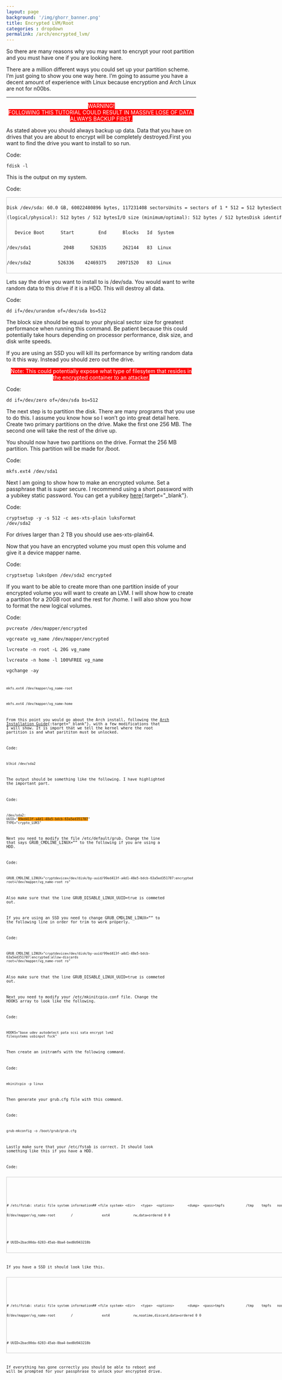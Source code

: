 ```yaml
---
layout: page
background: '/img/ghorr_banner.png'
title: Encrypted LVM/Root
categories : dropdown
permalink: /arch/encrypted_lvm/
---
```


So there are many reasons why you may want to encrypt your root partition and you must have one if you are looking here.

There are a million different ways you could set up your partition scheme. I’m just going to show you one way here. I’m going to assume you have a decent amount of experience with Linux because encryption and Arch Linux are not for n00bs.

____________________________________

<div style="text-align: center;"><span style="background-color: #ff0000; color: #ffffff;">WARNING!<br>
FOLLOWING THIS TUTORIAL COULD RESULT IN MASSIVE LOSE OF DATA. ALWAYS BACKUP FIRST.</span></div>

As stated above you should always backup up data. Data that you have on drives that you are about to encrypt will be completely destroyed.First you want to find the drive you want to install to so run.

Code: 

<code>fdisk -l</code>

This is the output on my system.

Code:

<div style="height: 200px; width: 900px; border: 1px solid #cccccc; font-style: normal; font-variant: normal; font-weight: normal; line-height: 26px; font-size-adjust: none; font-stretch: normal; overflow: auto;">
<div class="sites-codeblock sites-codesnippet-block">
<p><code>Disk /dev/sda: 60.0 GB, 60022480896 bytes, 117231408 sectors</code><code>Units = sectors of 1 * 512 = 512 bytes</code><code>Sector size (logical/physical): 512 bytes / 512 bytes</code><code>I/O size (minimum/optimal): 512 bytes / 512 bytes</code><code>Disk identifier: 0x0009bad8</code></p>
<p><code>   Device Boot      Start         End      Blocks   Id  System</code></p>
<p><code>/dev/sda1            2048      526335      262144   83  Linux</code></p>
<p><code>/dev/sda2          526336    42469375    20971520   83  Linux</code></p>
<p><code>/dev/sda3        42469376   117229567    37380096   83  Linux</code></p>
<p><code>Disk /dev/sdb: 3000.6 GB, 3000592982016 bytes, 5860533168 sectors</code></p>
<p><code>Units = sectors of 1 * 512 = 512 bytes</code></p>
<p><code>Sector size (logical/physical): 512 bytes / 4096 bytes</code></p>
<p><code>I/O size (minimum/optimal): 4096 bytes / 4096 bytes</code></p>
<p><code>Disk /dev/mapper/root: 21.5 GB, 21472739328 bytes, 41938944 sectors</code></p>
<p><code>Units = sectors of 1 * 512 = 512 bytes</code></p>
<p><code>Sector size (logical/physical): 512 bytes / 512 bytes</code></p>
<p><code>I/O size (minimum/optimal): 512 bytes / 512 bytes</code></p>
<p><code>Disk /dev/mapper/data: 3000.6 GB, 3000590884864 bytes, 5860529072 sectors</code></p>
<p><code>Units = sectors of 1 * 512 = 512 bytes</code></p>
<p><code>Sector size (logical/physical): 512 bytes / 4096 bytes</code></p>
<p><code>I/O size (minimum/optimal): 4096 bytes / 4096 bytes</code></p>
<p><code>Disk /dev/mapper/home: 38.3 GB, 38275121152 bytes, 74756096 sectors</code></p>
<p><code>Units = sectors of 1 * 512 = 512 bytes</code></p>
<p><code>Sector size (logical/physical): 512 bytes / 512 bytes</code></p>
<p><code>I/O size (minimum/optimal): 512 bytes / 512 bytes</code></p>
<p><code>Disk /dev/mapper/datadrive-data: 3000.6 GB, 3000588304384 bytes, 5860524032 sectors</code></p>
<p><code>Units = sectors of 1 * 512 = 512 bytes</code></p>
<p><code>Sector size (logical/physical): 512 bytes / 4096 bytes</code></p>
<p><code>I/O size (minimum/optimal): 4096 bytes / 4096 bytes</code></p>
</div>
</div>

Lets say the drive you want to install to is /dev/sda. You would want to write random data to this drive if it is a HDD. This will destroy all data.

Code:

<code>dd if=/dev/urandom of=/dev/sda bs=512</code>

The block size should be equal to your physical sector size for greatest performance when running this command. Be patient because this could potentially take hours depending on processor performance, disk size, and disk write speeds.

If you are using an SSD you will kill its performance by writing random data to it this way. Instead you should zero out the drive.

<div style="text-align: center;"><span style="background-color: #ff0000; color: #ffffff;">Note: This could potentially expose what type of filesytem that resides in the encrypted container to an attacker.</span></div>

Code:

<code>dd if=/dev/zero of=/dev/sda bs=512</code>

The next step is to partition the disk. There are many programs that you use to do this. I assume you know how so I won’t go into great detail here. Create two primary partitions on the drive. Make the first one 256 MB. The second one will take the rest of the drive up.

You should now have two partitions on the drive. Format the 256 MB partition. This partition will be made for /boot.

Code:

<code>mkfs.ext4 /dev/sda1</code>

Next I am going to show how to make an encrypted volume. Set a passphrase that is super secure. I recommend using a short password with a yubikey static password. You can get a yubikey [here](https://www.yubico.com/){:target="_blank"}.

Code:

<code>cryptsetup -y -s 512 -c aes-xts-plain luksFormat /dev/sda2</code>

For drives larger than 2 TB you should use aes-xts-plain64.

Now that you have an encrypted volume you must open this volume and give it a device mapper name.

Code:

<code>cryptsetup luksOpen /dev/sda2 encrypted</code>

If you want to be able to create more than one partition inside of your encrypted volume you will want to create an LVM. I will show how to create a partition for a 20GB root and the rest for /home. I will also show you how to format the new logical volumes.

Code:

<code>pvcreate /dev/mapper/encrypted</code>

<code>vgcreate vg_name /dev/mapper/encrypted</code>

<code>lvcreate -n root -L 20G vg_name</code>

<code>lvcreate -n home -l 100%FREE vg_name</code>

<code>vgchange -ay<code>

<code>mkfs.ext4 /dev/mapper/vg_name-root</code>

<code>mkfs.ext4 /dev/mapper/vg_name-home</code>

From this point you would go about the Arch install, following the [Arch Installation Guide](https://wiki.archlinux.org/title/Installation_guide){:target="_blank"}, with a few modifications that I will show. It is import that we tell the kernel where the root partition is and what parititon must be unlocked.

Code:

<code>blkid /dev/sda2</code>

The output should be something like the following. I have highlighted the important part.

Code:

<code>/dev/sda2: UUID="<span style="background-color: #ff9900;">99ed413f-a4d1-48e5-bdcb-63a5ed351787</span>" TYPE="crypto_LUKS"</code>

Next you need to modify the file /etc/default/grub. Change the line that says GRUB_CMDLINE_LINUX=”” to the following if you are using a HDD.

Code:

<code>GRUB_CMDLINE_LINUX="cryptdevice=/dev/disk/by-uuid/99ed413f-a4d1-48e5-bdcb-63a5ed351787:encrypted root=/dev/mapper/vg_name-root ro"</code>

Also make sure that the line GRUB_DISABLE_LINUX_UUID=true is commeted out.

If you are using an SSD you need to change GRUB_CMDLINE_LINUX=”” to the following line in order for trim to work properly.

Code:

<code>GRUB_CMDLINE_LINUX="cryptdevice=/dev/disk/by-uuid/99ed413f-a4d1-48e5-bdcb-63a5ed351787:encrypted:allow-discards
root=/dev/mapper/vg_name-root ro"</code>

Also make sure that the line GRUB_DISABLE_LINUX_UUID=true is commeted out.

Next you need to modify your /etc/mkinitcpio.conf file. Change the HOOKS array to look like the following.

Code:

<code>HOOKS="base udev autodetect pata scsi sata encrypt lvm2 filesystems usbinput fsck"</code>

Then create an initramfs with the following command.

Code:

<code>mkinitcpio -p linux</code>

Then generate your grub.cfg file with this command.

Code:

<code>grub-mkconfig -o /boot/grub/grub.cfg</code>

Lastly make sure that your /etc/fstab is correct. It should look something like this if you have a HDD.

Code:

<div style="height: 200px; width: 900px; border: 1px solid #cccccc; font-style: normal; font-variant: normal; font-weight: normal; line-height: 26px; font-size-adjust: none; font-stretch: normal; overflow: auto; text-align: left;">
<div class="sites-codeblock sites-codesnippet-block">
<p><code># /etc/fstab: static file system information</code><code>#</code><code># &lt;file system&gt; &lt;dir&gt;   &lt;type&gt;  &lt;options&gt;       &lt;dump&gt;  &lt;pass&gt;</code><code>tmpfs           /tmp    tmpfs   nodev,nosuid    0       0</code><code>/dev/mapper/vg_name-root        /               ext4            rw,data=ordered 0 0</code></p>
<p><code># UUID=2bac00da-6283-45ab-8ba4-bed8d943218b</code></p>
<p><code>/dev/mapper/vg_name-home        /home           ext4            rw,data=ordered 0 0</code></p>
<p><code># UUID=61386444-0a37-4453-82db-64c803306b7e /dev/sda1</code></p>
<p><code>/dev/disk/by-uuid/61386444-0a37-4453-82db-64c803306b7e                  /boot           ext4            rw,data=ordered       0 0</code></p>
</div>
</div>

If you have a SSD it should look like this.

<div style="height: 200px; width: 900px; border: 1px solid #cccccc; font-style: normal; font-variant: normal; font-weight: normal; line-height: 26px; font-size-adjust: none; font-stretch: normal; overflow: auto; text-align: left;">
<div class="sites-codeblock sites-codesnippet-block">
<p><code># /etc/fstab: static file system information</code><code>#</code><code># &lt;file system&gt; &lt;dir&gt;   &lt;type&gt;  &lt;options&gt;       &lt;dump&gt;  &lt;pass&gt;</code><code>tmpfs           /tmp    tmpfs   nodev,nosuid    0       0</code><code>/dev/mapper/vg_name-root        /               ext4            rw,noatime,discard,data=ordered 0 0</code></p>
<p><code># UUID=2bac00da-6283-45ab-8ba4-bed8d943218b</code></p>
<p><code>/dev/mapper/vg_name-home        /home           ext4            rw,</code><code><code>noatime,discard,</code>data=ordered 0 0</code></p>
<p><code># UUID=61386444-0a37-4453-82db-64c803306b7e /dev/sda1</code></p>
<p><code>/dev/disk/by-uuid/61386444-0a37-4453-82db-64c803306b7e                  /boot           ext4            rw,noatime,discard,data=ordered       0 0</code></p>
</div>
</div>

If everything has gone correctly you should be able to reboot and will be prompted for your passphrase to unlock your encrypted drive.
